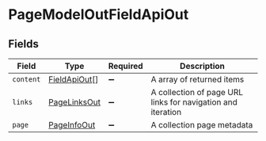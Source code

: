 # PageModelOutFieldApiOut


## Fields

| Field                                                       | Type                                                        | Required                                                    | Description                                                 |
| ----------------------------------------------------------- | ----------------------------------------------------------- | ----------------------------------------------------------- | ----------------------------------------------------------- |
| `content`                                                   | [FieldApiOut](../../models/shared/fieldapiout.md)[]         | :heavy_minus_sign:                                          | A array of returned items                                   |
| `links`                                                     | [PageLinksOut](../../models/shared/pagelinksout.md)         | :heavy_minus_sign:                                          | A collection of page URL links for navigation and iteration |
| `page`                                                      | [PageInfoOut](../../models/shared/pageinfoout.md)           | :heavy_minus_sign:                                          | A collection page metadata                                  |